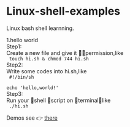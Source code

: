 # Linux-shell-examples
Linux bash shell learnning.  

1.hello world  
Step1:  
Create a new file and give it permission,like   
<code>
  touch hi.sh & chmod 744 hi.sh
</code>  
Step2:   
Write some codes into hi.sh,like  
<code>
 #!/bin/sh  
 echo 'hello,world!'
</code>  
Step3:  
Run your shell script on terminal，like  
<code>
./hi.sh
</code>  


Demos see :point_right: [there](./demos/hi.sh)  
